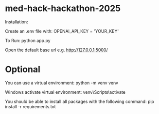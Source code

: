 # med-hack-hackathon-2025

Installation:

Create an .env file with:
OPENAI_API_KEY = 'YOUR_KEY'

To Run:
python app.py

Open the default base url e.g. http://127.0.0.1:5000/

# Optional

You can use a virtual environment:
python -m venv venv

Windows activate virtual environment:
venv\Scripts\activate

You should be able to install all packages with the following command:
pip install -r requirements.txt
